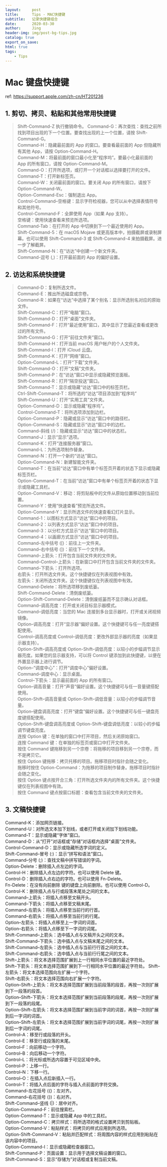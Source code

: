 ```yaml
---
layout:     post
title:      Tips - MAC快捷键
subtitle:   记录快捷键组合
date:       2020-03-30
author:     Jing
header-img: img/post-bg-tips.jpg
catalog: true
export_on_save:
html: true
tags:
    - Tips
---
```


# Mac 键盘快捷键

ref: https://support.apple.com/zh-cn/HT201236

## 1. 剪切、拷贝、粘贴和其他常用快捷键
>Shift-Command-Z 执行撤销命令。
Command-G：再次查找：查找之前所找到项目出现的下一个位置。要查找出现的上一个位置，请按 Shift-Command-G。</br>
Command-H：隐藏最前面的 App 的窗口。要查看最前面的 App 但隐藏所有其他 App，请按 Option-Command-H。</br>
Command-M：将最前面的窗口最小化至“程序坞”。要最小化最前面的 App 的所有窗口，请按 Option-Command-M。</br>
Command-O：打开所选项，或打开一个对话框以选择要打开的文件。</br>
Command-T：打开新标签页。</br>
Command-W：关闭最前面的窗口。要关闭 App 的所有窗口，请按下 Option-Command-W。</br>
Option-Command-Esc：强制退出 App。</br>
Control-Command–空格键：显示字符检视器，您可以从中选择表情符号和其他符号。</br>
Control-Command-F：全屏使用 App（如果 App 支持）。</br>
空格键：使用快速查看来预览所选项。</br>
Command-Tab：在打开的 App 中切换到下一个最近使用的 App。 </br>
Shift-Command-5：在 macOS Mojave 或更高版本中，拍摄截屏或录制屏幕。也可以使用 Shift-Command-3 或 Shift-Command-4 来拍摄截屏。进一步了解截屏。</br>
Shift-Command-N：在“访达”中创建一个新文件夹。</br>
Command-逗号 (,)：打开最前面的 App 的偏好设置。</br>

## 2. 访达和系统快捷键
>Command-D：复制所选文件。</br>
Command-E：推出所选磁盘或宗卷。</br>
Command-R：如果在“访达”中选择了某个别名：显示所选别名对应的原始文件。</br>
Shift-Command-C：打开“电脑”窗口。</br>
Shift-Command-D：打开“桌面”文件夹。</br>
Shift-Command-F：打开“最近使用”窗口，其中显示了您最近查看或更改过的所有文件。</br>
Shift-Command-G：打开“前往文件夹”窗口。</br>
Shift-Command-H：打开当前 macOS 用户帐户的个人文件夹。</br>
Shift-Command-I：打开 iCloud 云盘。</br>
Shift-Command-K：打开“网络”窗口。</br>
Option-Command-L：打开“下载”文件夹。</br>
Shift-Command-O：打开“文稿”文件夹。</br>
Shift-Command-P：在“访达”窗口中显示或隐藏预览面板。</br>
Shift-Command-R：打开“隔空投送”窗口。</br>
Shift-Command-T：显示或隐藏“访达”窗口中的标签页栏。 </br>
Ctrl-Shift-Command-T：将所选的“访达”项目添加到“程序坞” </br>
Shift-Command-U：打开“实用工具”文件夹。</br>
Option-Command-D：显示或隐藏“程序坞”。 </br>
Control-Command-T：将所选项添加到边栏。</br>
Option-Command-P：隐藏或显示“访达”窗口中的路径栏。</br>
Option-Command-S：隐藏或显示“访达”窗口中的边栏。</br>
Command–斜线 (/)：隐藏或显示“访达”窗口中的状态栏。</br>
Command-J：显示“显示”选项。</br>
Command-K：打开“连接服务器”窗口。</br>
Command-L：为所选项制作替身。</br>
Command-N：打开一个新的“访达”窗口。</br>
Option-Command-N：新建智能文件夹。</br>
Command-T：在当前“访达”窗口中有单个标签页开着的状态下显示或隐藏标签页栏。</br>
Option-Command-T：在当前“访达”窗口中有单个标签页开着的状态下显示或隐藏工具栏。</br>
Option-Command-V：移动：将剪贴板中的文件从原始位置移动到当前位置。</br>
Command-Y：使用“快速查看”预览所选文件。</br>
Option-Command-Y：显示所选文件的快速查看幻灯片显示。</br>
Command-1：以图标方式显示“访达”窗口中的项目。</br>
Command-2：以列表方式显示“访达”窗口中的项目。</br>
Command-3：以分栏方式显示“访达”窗口中的项目。 </br>
Command-4：以画廊方式显示“访达”窗口中的项目。</br>
Command–左中括号 ([)：前往上一文件夹。</br>
Command–右中括号 (])：前往下一个文件夹。</br>
Command–上箭头：打开包含当前文件夹的文件夹。</br>
Command–Control–上箭头：在新窗口中打开包含当前文件夹的文件夹。</br>
Command–下箭头：打开所选项。</br>
右箭头：打开所选文件夹。这个快捷键仅在列表视图中有效。</br>
左箭头：关闭所选文件夹。这个快捷键仅在列表视图中有效。</br>
Command-Delete：将所选项移到废纸篓。</br>
Shift-Command-Delete：清倒废纸篓。</br>
Option-Shift-Command-Delete：清倒废纸篓而不显示确认对话框。</br>
Command–调高亮度：打开或关闭目标显示器模式。</br>
Command–调低亮度：当您的 Mac 连接到多台显示器时，打开或关闭视频镜像。</br>
Option–调高亮度：打开“显示器”偏好设置。这个快捷键可与任一亮度键搭配使用。</br>
Control–调高亮度或 Control–调低亮度：更改外部显示器的亮度（如果显示器支持）。</br>
Option-Shift–调高亮度或 Option-Shift–调低亮度：以较小的步幅调节显示器亮度。如果您的显示器支持，可以将 Control 键添加到此快捷键，以便在外置显示器上进行调节。</br>
Option–“调度中心”：打开“调度中心”偏好设置。</br>
Command–调度中心：显示桌面。 </br>
Control–下箭头：显示最前面的 App 的所有窗口。</br>
Option–调高音量：打开“声音”偏好设置。这个快捷键可与任一音量键搭配使用。</br>
Option-Shift–调高音量或 Option-Shift–调低音量：以较小的步幅调节音量。</br>
Option–键盘调高亮度：打开“键盘”偏好设置。这个快捷键可与任一键盘亮度键搭配使用。</br>
Option-Shift–键盘调高亮度或 Option-Shift–键盘调低亮度：以较小的步幅调节键盘亮度。</br>
连按 Option 键：在单独的窗口中打开项目，然后关闭原始窗口。</br>
连按 Command 键：在单独的标签页或窗口中打开文件夹。</br>
按住 Command 键拖移到另一个宗卷：将拖移的项目移到另一个宗卷，而不是拷贝它。 </br>
按住 Option 键拖移：拷贝托移的项目。拖移项目时指针会随之变化。</br>
拖移时按住 Option-Command：为拖移的项目制作替身。拖移项目时指针会随之变化。</br>
按住 Option 键点按开合三角：打开所选文件夹内的所有文件夹。这个快捷键仅在列表视图中有效。</br>
按住 Command 键点按窗口标题：查看包含当前文件夹的文件夹。</br>

## 3. 文稿快捷键

> 
Command-K：添加网页链接。</br>
Command-U：对所选文本加下划线，或者打开或关闭加下划线功能。</br>
Command-T：显示或隐藏“字体”窗口。</br>
Command-D：从“打开”对话框或“存储”对话框内选择“桌面”文件夹。</br>
Control-Command-D：显示或隐藏所选字词的定义。</br>
Shift-Command–冒号 (:)：显示“拼写和语法”窗口。</br>
Command–分号 (;)：查找文稿中拼写错误的字词。</br>
Option-Delete：删除插入点左边的字词。</br>
Control-H：删除插入点左边的字符。也可以使用 Delete 键。</br>
Control-D：删除插入点右边的字符。也可以使用 Fn-Delete。</br>
Fn-Delete：在没有向前删除   键的键盘上向前删除。也可以使用 Control-D。</br>
Control-K：删除插入点与行或段落末尾处之间的文本。</br>
Command–上箭头：将插入点移至文稿开头。</br>
Command–下箭头：将插入点移至文稿末尾。</br>
Command–左箭头：将插入点移至当前行的行首。</br>
Command–右箭头：将插入点移至当前行的行尾。</br>
Option–左箭头：将插入点移至上一字词的词首。</br>
Option–右箭头：将插入点移至下一字词的词尾。</br>
Shift-Command–上箭头：选中插入点与文稿开头之间的文本。</br>
Shift-Command–下箭头：选中插入点与文稿末尾之间的文本。</br>
Shift-Command–左箭头：选中插入点与当前行行首之间的文本。</br>
Shift-Command–右箭头：选中插入点与当前行行尾之间的文本。</br>
Shift–上箭头：将文本选择范围扩展到上一行相同水平位置的最近字符处。</br>
Shift–下箭头：将文本选择范围扩展到下一行相同水平位置的最近字符处。
Shift–左箭头：将文本选择范围向左扩展一个字符。</br>
Shift–右箭头：将文本选择范围向右扩展一个字符。</br>
Option–Shift–上箭头：将文本选择范围扩展到当前段落的段首，再按一次则扩展到下一段落的段首。</br>
Option–Shift–下箭头：将文本选择范围扩展到当前段落的段尾，再按一次则扩展到下一段落的段尾。</br>
Option–Shift–左箭头：将文本选择范围扩展到当前字词的词首，再按一次则扩展到后一字词的词首。</br>
Option–Shift–左箭头：将文本选择范围扩展到当前字词的词尾，再按一次则扩展到后一字词的词尾。</br>
Control–A：移至行或段落的开头。</br>
Control–E：移至行或段落的末尾。</br>
Control–F：向前移动一个字符。</br>
Control–B：向后移动一个字符。</br>
Control–L：将光标或所选内容置于可见区域中央。</br>
Control–P：上移一行。</br>
Control–N：下移一行。</br>
Control–O：在插入点后新插入一行。</br>
Control–T：将插入点后面的字符与插入点前面的字符交换。</br>
Command–左花括号 ({)：左对齐。</br>
Command–右花括号 (})：右对齐。</br>
Shift-Command–竖线 (|)：居中对齐。</br>
Option-Command-F：前往搜索栏。 </br>
Option-Command-T：显示或隐藏 App 中的工具栏。</br>
Option-Command-C：拷贝样式：将所选项的格式设置拷贝到剪贴板。</br>
Option-Command-V：粘贴样式：将拷贝的样式应用到所选项。</br>
Option-Shift-Command-V：粘贴并匹配样式：将周围内容的样式应用到粘贴在该内容中的项目。</br>
Option-Command-I：显示或隐藏检查器窗口。</br>
Shift-Command-P：页面设置：显示用于选择文稿设置的窗口。</br>
Shift-Command-S：显示“存储为”对话框或复制当前文稿。</br>
